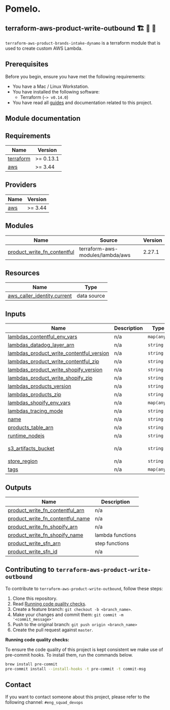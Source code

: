 
# Pomelo.

## terraform-aws-product-write-outbound 🏗 🏢 🏬

`terraform-aws-product-brands-intake-dynamo` is a terraform module that is used to create custom AWS Lambda.

## Prerequisites

Before you begin, ensure you have met the following requirements:

- You have a Mac / Linux Workstation.
- You have installed the following software:
  -  Terraform (`~> v0.14.0`)
- You have read all [guides](https://pomelofashion.atlassian.net/wiki/spaces/ENG/pages/809697581/Terraform) and documentation related to this project.

## Module documentation

<!-- BEGINNING OF PRE-COMMIT-TERRAFORM DOCS HOOK -->
## Requirements

| Name | Version |
|------|---------|
| <a name="requirement_terraform"></a> [terraform](#requirement\_terraform) | >= 0.13.1 |
| <a name="requirement_aws"></a> [aws](#requirement\_aws) | >= 3.44 |

## Providers

| Name | Version |
|------|---------|
| <a name="provider_aws"></a> [aws](#provider\_aws) | >= 3.44 |

## Modules

| Name | Source | Version |
|------|--------|---------|
| <a name="module_brands_write_dynamodb"></a> [product\_write\_fn\_contentful](#module\_product\_write\_fn\_contentful) | terraform-aws-modules/lambda/aws | 2.27.1 |
## Resources

| Name | Type |
|------|------|
| [aws_caller_identity.current](https://registry.terraform.io/providers/hashicorp/aws/latest/docs/data-sources/caller_identity) | data source |

## Inputs

| Name | Description | Type | Default | Required |
|------|-------------|------|---------|:--------:|
| <a name="input_lambdas_contentful_env_vars"></a> [lambdas\_contentful\_env\_vars](#input\_lambdas\_contentful\_env\_vars) | n/a | `map(any)` | `{}` | no |
| <a name="input_lambdas_datadog_layer_arn"></a> [lambdas\_datadog\_layer\_arn](#input\_lambdas\_datadog\_layer\_arn) | n/a | `string` | `""` | no |
| <a name="input_lambdas_product_write_contentful_version"></a> [lambdas\_product\_write\_contentful\_version](#input\_lambdas\_product\_write\_contentful\_version) | n/a | `string` | `""` | no |
| <a name="input_lambdas_product_write_contentful_zip"></a> [lambdas\_product\_write\_contentful\_zip](#input\_lambdas\_product\_write\_contentful\_zip) | n/a | `string` | `""` | no |
| <a name="input_lambdas_product_write_shopify_version"></a> [lambdas\_product\_write\_shopify\_version](#input\_lambdas\_product\_write\_shopify\_version) | n/a | `string` | `""` | no |
| <a name="input_lambdas_product_write_shopify_zip"></a> [lambdas\_product\_write\_shopify\_zip](#input\_lambdas\_product\_write\_shopify\_zip) | n/a | `string` | `""` | no |
| <a name="input_lambdas_products_version"></a> [lambdas\_products\_version](#input\_lambdas\_products\_version) | n/a | `string` | `""` | no |
| <a name="input_lambdas_products_zip"></a> [lambdas\_products\_zip](#input\_lambdas\_products\_zip) | n/a | `string` | `""` | no |
| <a name="input_lambdas_shopify_env_vars"></a> [lambdas\_shopify\_env\_vars](#input\_lambdas\_shopify\_env\_vars) | n/a | `map(any)` | `{}` | no |
| <a name="input_lambdas_tracing_mode"></a> [lambdas\_tracing\_mode](#input\_lambdas\_tracing\_mode) | n/a | `string` | `"PassThrough"` | no |
| <a name="input_name"></a> [name](#input\_name) | n/a | `string` | `""` | no |
| <a name="input_products_table_arn"></a> [products\_table\_arn](#input\_products\_table\_arn) | n/a | `string` | `""` | no |
| <a name="input_runtime_nodejs"></a> [runtime\_nodejs](#input\_runtime\_nodejs) | n/a | `string` | `"nodejs14.x"` | no |
| <a name="input_s3_artifacts_bucket"></a> [s3\_artifacts\_bucket](#input\_s3\_artifacts\_bucket) | n/a | `string` | `"pmlo-deployment-artifacts"` | no |
| <a name="input_store_region"></a> [store\_region](#input\_store\_region) | n/a | `string` | `""` | no |
| <a name="input_tags"></a> [tags](#input\_tags) | n/a | `map(any)` | `{}` | no |

## Outputs

| Name | Description |
|------|-------------|
| <a name="output_product_write_fn_contentful_arn"></a> [product\_write\_fn\_contentful\_arn](#output\_product\_write\_fn\_contentful\_arn) | n/a |
| <a name="output_product_write_fn_contentful_name"></a> [product\_write\_fn\_contentful\_name](#output\_product\_write\_fn\_contentful\_name) | n/a |
| <a name="output_product_write_fn_shopify_arn"></a> [product\_write\_fn\_shopify\_arn](#output\_product\_write\_fn\_shopify\_arn) | n/a |
| <a name="output_product_write_fn_shopify_name"></a> [product\_write\_fn\_shopify\_name](#output\_product\_write\_fn\_shopify\_name) | lambda functions |
| <a name="output_product_write_sfn_arn"></a> [product\_write\_sfn\_arn](#output\_product\_write\_sfn\_arn) | step functions |
| <a name="output_product_write_sfn_id"></a> [product\_write\_sfn\_id](#output\_product\_write\_sfn\_id) | n/a |
<!-- END OF PRE-COMMIT-TERRAFORM DOCS HOOK -->

## Contributing to `terraform-aws-product-write-outbound`

To contribute to `terraform-aws-product-write-outbound`, follow these steps:

1. Clone this repository.
2. Read [Running code quality checks](#quality-checks).
3. Create a feature branch: `git checkout -b <branch_name>`.
4. Make your changes and commit them: `git commit -m '<commit_message>'`
5. Push to the original branch: `git push origin <branch_name>`
6. Create the pull request against `master`.

**<a name="quality-checks"></a>Running code quality checks:**

To ensure the code quality of this project is kept consistent we make use of pre-commit hooks. To install them, run the commands below.

```bash
brew install pre-commit
pre-commit install --install-hooks -t pre-commit -t commit-msg
```

## Contact

If you want to contact someone about this project, please refer to the following channel: `#eng_squad_devops`
